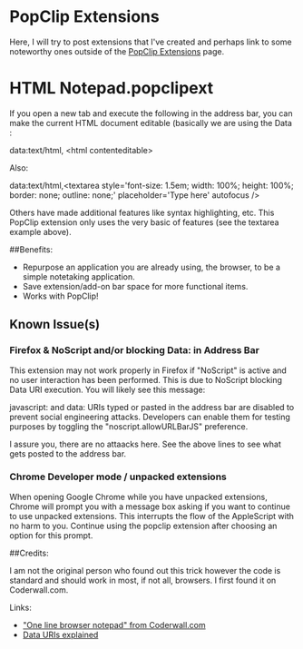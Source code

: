 # PopClip Extensions

Here, I will try to post extensions that I've created and perhaps link to some noteworthy ones outside of the [PopClip Extensions](http://pilotmoon.com/popclip/extensions/) page.


# HTML Notepad.popclipext

If you open a new tab and execute the following in the address bar, you can make the current HTML document editable (basically we are using the Data :

data:text/html, &lt;html contenteditable&gt;

Also:

data:text/html,&lt;textarea style='font-size: 1.5em; width: 100%; height: 100%; border: none; outline: none;' placeholder='Type here' autofocus /&gt;

Others have made additional features like syntax highlighting, etc. This PopClip extension only uses the very basic of features (see the textarea example above).

##Benefits:

* Repurpose an application you are already using, the browser, to be a simple notetaking application.
* Save extension/add-on bar space for more functional items.
* Works with PopClip!

## Known Issue(s)

### Firefox & NoScript and/or blocking Data: in Address Bar
This extension may not work properly in Firefox if "NoScript" is active and no user interaction has been performed. This is due to NoScript blocking Data URI execution. You will likely see this message:

javascript: and data: URIs typed or pasted in the address bar are disabled to prevent social engineering attacks.
Developers can enable them for testing purposes by toggling the "noscript.allowURLBarJS" preference.

I assure you, there are no attaacks here. See the above lines to see what gets posted to the address bar.


### Chrome Developer mode / unpacked extensions

When opening Google Chrome while you have unpacked extensions, Chrome will prompt you with a message box asking if you want to continue to use unpacked extensions. This interrupts the flow of the AppleScript with no harm to you. Continue using the popclip extension after choosing an option for this prompt.

##Credits:

I am not the original person who found out this trick however the code is standard and should work in most, if not all, browsers. I first found it on Coderwall.com.

Links:

* ["One line browser notepad" from Coderwall.com](https://coderwall.com/p/lhsrcq/one-line-browser-notepad)
* [Data URIs explained](https://www.nczonline.net/blog/2009/10/27/data-uris-explained/)